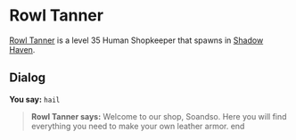 # Rowl Tanner



[Rowl Tanner](/npc/150224) is a level 35 Human Shopkeeper that spawns in [Shadow Haven](/zone/150).



## Dialog

**You say:** `hail`



>**Rowl Tanner says:** Welcome to our shop, Soandso. Here you will find everything you need to make your own leather armor.
end
